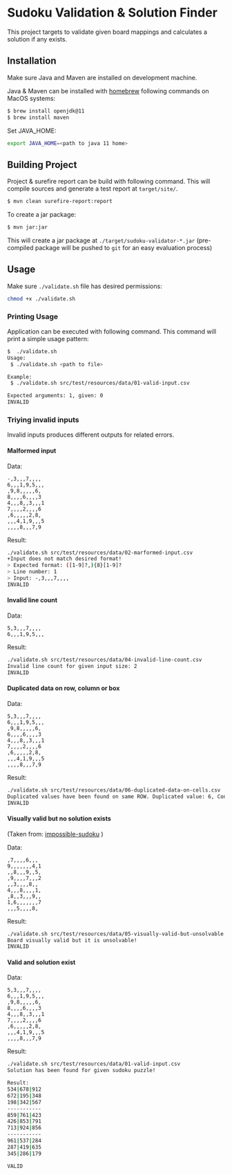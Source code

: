 # Sudoku Validation & Solution Finder

This project targets to validate given board mappings and calculates a solution if any exists.

## Installation

Make sure Java and Maven are installed on development machine.

Java & Maven can be installed with [homebrew](https://brew.sh) following commands on MacOS systems:

```bash
$ brew install openjdk@11
$ brew install maven
```

Set JAVA_HOME:

```bash
export JAVA_HOME=<path to java 11 home>
```

## Building Project

Project & surefire report can be build with following command. This will compile sources and generate a test report at `target/site/`.

```bash
$ mvn clean surefire-report:report
```

To create a jar package:

```bash
$ mvn jar:jar
```

This will create a jar package at `./target/sudoku-validator-*.jar` (pre-compiled package will be pushed to `git` for an easy evaluation process)

## Usage

Make sure `./validate.sh` file has desired permissions:

```bash
chmod +x ./validate.sh
```

### Printing Usage

Application can be executed with following command. This command will print a simple usage pattern:

```bash
$  ./validate.sh
Usage:
 $ ./validate.sh <path to file>

Example:
 $ ./validate.sh src/test/resources/data/01-valid-input.csv

Expected arguments: 1, given: 0
INVALID
```

### Triying invalid inputs

Invalid inputs produces different outputs for related errors.

#### Malformed input

Data:

```
-,3,,,7,,,,
6,,,1,9,5,,,
,9,8,,,,,6,
8,,,,6,,,,3
4,,,8,,3,,,1
7,,,,2,,,,6
,6,,,,,2,8,
,,,4,1,9,,,5
,,,,8,,,7,9
```

Result:

```bash
./validate.sh src/test/resources/data/02-marformed-input.csv
+Input does not match desired format!
> Expected format: ([1-9]?,){8}[1-9]?
> Line number: 1
> Input: -,3,,,7,,,,
INVALID
```

#### Invalid line count

Data:

```
5,3,,,7,,,,
6,,,1,9,5,,,
```

Result:

```bash
./validate.sh src/test/resources/data/04-invalid-line-count.csv
Invalid line count for given input size: 2
INVALID
```

#### Duplicated data on row, column or box

Data:

```
5,3,,,7,,,,
6,,,1,9,5,,,
,9,8,,,,,6,
6,,,,6,,,,3
4,,,8,,3,,,1
7,,,,2,,,,6
,6,,,,,2,8,
,,,4,1,9,,,5
,,,,8,,,7,9
```

Result:

```bash
./validate.sh src/test/resources/data/06-duplicated-data-on-cells.csv     
Duplicated values have been found on same ROW. Duplicated value: 6, Conflicted data points (x,y): (3, 0), (3, 4)
INVALID
```

#### Visually valid but no solution exists

(Taken from: [impossible-sudoku](http://www.jibble.org/impossible-sudoku/) )

Data:

```
,7,,,,6,,,
9,,,,,,,4,1
,,8,,,9,,5,
,9,,,,7,,,2
,,3,,,,8,,
4,,,8,,,,1,
,8,,3,,,9,,
1,6,,,,,,,7
,,,5,,,,8,
```

Result:

```bash
./validate.sh src/test/resources/data/05-visually-valid-but-unsolvable.csv 
Board visually valid but it is unsolvable!
INVALID
```

#### Valid and solution exist

Data:

```
5,3,,,7,,,,
6,,,1,9,5,,,
,9,8,,,,,6,
8,,,,6,,,,3
4,,,8,,3,,,1
7,,,,2,,,,6
,6,,,,,2,8,
,,,4,1,9,,,5
,,,,8,,,7,9
```

Result:

```bash
./validate.sh src/test/resources/data/01-valid-input.csv
Solution has been found for given sudoku puzzle!

Result:
534|678|912
672|195|348
198|342|567
-----------
859|761|423
426|853|791
713|924|856
-----------
961|537|284
287|419|635
345|286|179

VALID
```

